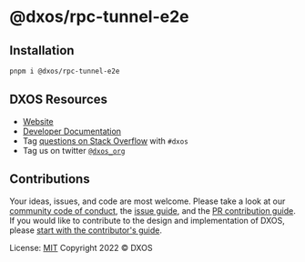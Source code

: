 # @dxos/rpc-tunnel-e2e

## Installation

```bash
pnpm i @dxos/rpc-tunnel-e2e
```

## DXOS Resources

- [Website](https://dxos.org)
- [Developer Documentation](https://docs.dxos.org)
- Tag [questions on Stack Overflow](https://stackoverflow.com/questions/tagged/dxos) with `#dxos`
- Tag us on twitter [`@dxos_org`](https://twitter.com/dxos_org)

## Contributions

Your ideas, issues, and code are most welcome. Please take a look at our [community code of conduct](https://github.com/dxos/dxos/blob/main/CODE_OF_CONDUCT.md), the [issue guide](https://github.com/dxos/dxos/blob/main/CONTRIBUTING.md#submitting-issues), and the [PR contribution guide](https://github.com/dxos/dxos/blob/main/CONTRIBUTING.md#submitting-prs). If you would like to contribute to the design and implementation of DXOS, please [start with the contributor's guide](https://github.com/dxos/dxos/blob/main/CONTRIBUTING.md).

License: [MIT](./LICENSE) Copyright 2022 © DXOS
